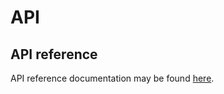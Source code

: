 # API

## API reference

API reference documentation may be found [here][0].

[0]: http://ios-sdk-docs.salemove.com.s3-website-us-east-1.amazonaws.com/index.html
